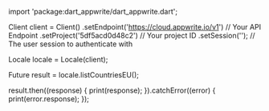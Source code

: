 import 'package:dart_appwrite/dart_appwrite.dart';

Client client = Client()
  .setEndpoint('https://cloud.appwrite.io/v1') // Your API Endpoint
  .setProject('5df5acd0d48c2') // Your project ID
  .setSession(''); // The user session to authenticate with

Locale locale = Locale(client);

Future result = locale.listCountriesEU();

result.then((response) {
  print(response);
}).catchError((error) {
  print(error.response);
});

